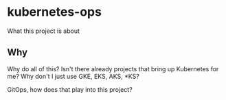# kubernetes-ops

What this project is about



## Why
Why do all of this?  Isn't there already projects that bring up Kubernetes for me?
Why don't I just use GKE, EKS, AKS, \*KS?


GitOps, how does that play into this project?
